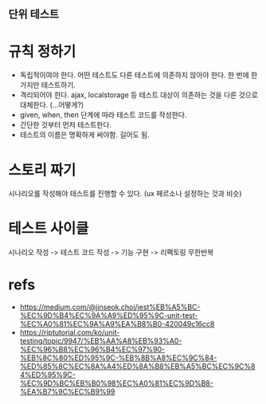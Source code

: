 단위 테스트
---

# 규칙 정하기
* 독립적이여야 한다. 어떤 테스트도 다른 테스트에 의존하지 않아야 한다. 한 번에 한 가지만 테스트하기.
* 격리되어야 한다. ajax, localstorage 등 테스트 대상이 의존하는 것을 다른 것으로 대체한다. (...어떻게?)
* given, when, then 단계에 따라 테스트 코드를 작성한다.
* 간단한 것부터 먼저 테스트한다.
* 테스트의 이름은 명확하게 써야함. 길어도 됨.

# 스토리 짜기
시나리오를 작성해야 테스트를 진행할 수 있다. (ux 페르소나 설정하는 것과 비슷)

# 테스트 사이클
시나리오 작성 -> 테스트 코드 작성 -> 기능 구현 -> 리팩토링 무한반복

# refs
* https://medium.com/@jinseok.choi/jest%EB%A5%BC-%EC%9D%B4%EC%9A%A9%ED%95%9C-unit-test-%EC%A0%81%EC%9A%A9%EA%B8%B0-420049c16cc8
* https://riptutorial.com/ko/unit-testing/topic/9947/%EB%AA%A8%EB%93%A0-%EC%96%B8%EC%96%B4%EC%97%90-%EB%8C%80%ED%95%9C-%EB%8B%A8%EC%9C%84-%ED%85%8C%EC%8A%A4%ED%8A%B8%EB%A5%BC%EC%9C%84%ED%95%9C-%EC%9D%BC%EB%B0%98%EC%A0%81%EC%9D%B8-%EA%B7%9C%EC%B9%99